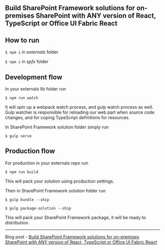 ## Build SharePoint Framework solutions for on-premises SharePoint with ANY version of React, TypeScript or Office UI Fabric React

## How to run

`$ npm i` in _externals_ folder

`$ npm i` in _spfx_ folder

## Development flow
In your externals lib folder run 

`$ npm run watch`

It will spin up a webpack watch process, and gulp watch process as well. Gulp watcher is responsible for reloading our web part when source code changes, and for coping TypeScript definitions for resources. 

In SharePoint Framework solution folder simply run

`$ gulp serve`

## Production flow
For production in your externals repo run 

`$ npm run build`

This will pack your solution using production settings. 

Then in SharePoint Framework solution folder run

`$ gulp bundle --ship`

`$ gulp package-solution --ship`

This will pack your SharePoint Framework package, it will be ready to distribution.

--- 
Blog post - [Build SharePoint Framework solutions for on-premises SharePoint with ANY version of React, TypeScript or Office UI Fabric React](https://spblog.net/post/2019/08/08/build-sharepoint-framework-solutions-for-on-premises-sharepoint-with-any-version-of-react-typescript-or-office-ui-fabric-react)
